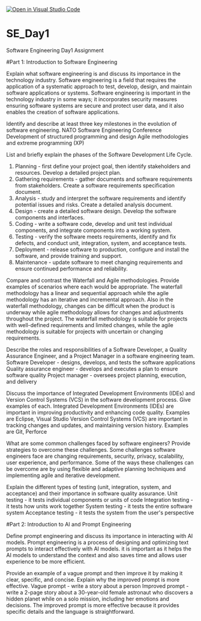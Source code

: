 [![Open in Visual Studio Code](https://classroom.github.com/assets/open-in-vscode-2e0aaae1b6195c2367325f4f02e2d04e9abb55f0b24a779b69b11b9e10269abc.svg)](https://classroom.github.com/online_ide?assignment_repo_id=15566157&assignment_repo_type=AssignmentRepo)
# SE_Day1
Software Engineering Day1 Assignment

#Part 1: Introduction to Software Engineering

Explain what software engineering is and discuss its importance in the technology industry.
Software engineering is a field that requires the application of a systematic approach to test, develop, design, and maintain software applications or systems. Software engineering is important in the technology industry in some ways; it incorporates security measures ensuring software systems are secure and protect user data, and it also enables the creation of software applications.

Identify and describe at least three key milestones in the evolution of software engineering.
NATO Software Engineering Conference
Development of structured programming and design
Agile methodologies and extreme programming (XP) 

List and briefly explain the phases of the Software Development Life Cycle.
1. Planning - first define your project goal, then identify stakeholders and resources. Develop a detailed project plan.
2. Gathering requirements - gather documents and software requirements from stakeholders. Create a software requirements specification document.
3. Analysis - study and interpret the software requirements and identify potential issues and risks. Create a detailed analysis document.
4. Design - create a detailed software design. Develop the software components and interfaces.
5. Coding - write a software code, develop and unit test individual components, and integrate components into a working system.
6. Testing - verify the software meets requirements, identify and fix defects, and conduct unit, integration, system, and acceptance tests.
7. Deployment - release software to production, configure and install the software, and provide training and support.
8. Maintenance - update software to meet changing requirements and ensure continued performance and reliability.

Compare and contrast the Waterfall and Agile methodologies. Provide examples of scenarios where each would be appropriate.
The waterfall methodology has a linear and sequential approach while the agile methodology has an iterative and incremental approach. Also in the waterfall methodology, changes can be difficult when the product is underway while agile methodology allows for changes and adjustments throughout the project.
The waterfall methodology is suitable for projects  with well-defined requirements and limited changes, while the agile methodology is suitable for projects with uncertain or changing requirements. 

Describe the roles and responsibilities of a Software Developer, a Quality Assurance Engineer, and a Project Manager in a software engineering team. 
Software Developer - designs, develops, and tests the software applications
Quality assurance engineer - develops and executes a plan to ensure software quality
Project manager - oversees project planning, execution, and delivery

Discuss the importance of Integrated Development Environments (IDEs) and Version Control Systems (VCS) in the software development process. Give examples of each.
Integrated Development Environments (IDEs) are important in improving productivity and enhancing code quality. Examples are Eclipse, Visual Studio
Version Control Systems (VCS) are important in tracking changes and updates, and maintaining version history. Examples are Git, Perforce

What are some common challenges faced by software engineers? Provide strategies to overcome these challenges.
Some challenges software engineers face are changing requirements, security, privacy, scalability, user experience, and performance. 
Some of the ways these challenges can be overcome are by using flexible and adaptive planning techniques and implementing agile and iterative development. 

Explain the different types of testing (unit, integration, system, and acceptance) and their importance in software quality assurance.
Unit testing - it tests individual components or units of code
Integration testing - it tests how units work together
System testing - it tests the entire software system
Acceptance testing - it tests the system from the user's perspective

#Part 2: Introduction to AI and Prompt Engineering


Define prompt engineering and discuss its importance in interacting with AI models.
Prompt engineering is a process of designing and optimizing text prompts to interact effectively with AI models. it is important as it helps the AI models to understand the context and also saves time and allows user experience to be more efficient.

Provide an example of a vague prompt and then improve it by making it clear, specific, and concise. Explain why the improved prompt is more effective.
Vague prompt - write a story about a person
Improved prompt - write a 2-page story about a 30-year-old female astronaut who discovers a hidden planet while on a solo mission, including her emotions and decisions.
The improved prompt is more effective because it provides specific details and the language is straightforward. 
